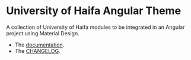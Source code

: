 # University of Haifa Angular Theme

A collection of University of Haifa modules to be integrated in an Angular project using Material Design.

- The [documentation](./projects/uoh/ngx-theme/README.md).
- The [CHANGELOG](./projects/uoh/ngx-theme/CHANGELOG.md).
